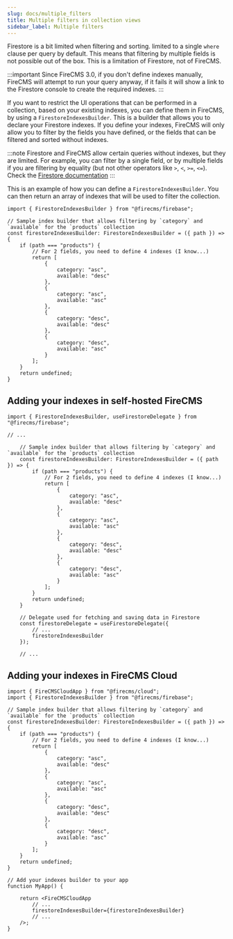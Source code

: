 ```yaml
---
slug: docs/multiple_filters
title: Multiple filters in collection views
sidebar_label: Multiple filters
---
```


Firestore is a bit limited when filtering and sorting. limited to a single `where` clause per query by default.
This means that filtering by multiple fields is not possible out of the box. This is a limitation of Firestore, not of
FireCMS.

:::important
Since FireCMS 3.0, if you don't define indexes manually, FireCMS will attempt to run your query anyway, if it fails
it will show a link to the Firestore console to create the required indexes.
:::

If you want to restrict the UI operations that can be performed in a collection, based on your existing indexes, you can
define them in FireCMS, by using a `FirestoreIndexesBuilder`. This is a builder that allows you to declare your Firestore indexes.
If you define your indexes, FireCMS will only allow you to filter by the fields you have defined, or the fields that can
be filtered and sorted without indexes.

:::note
Firestore and FireCMS allow certain queries without indexes, but they are limited.
For example, you can filter by a single field, or by multiple fields if you are
filtering by equality (but not other operators like `>`, `<`, `>=`, `<=`).
Check the [Firestore documentation](https://firebase.google.com/docs/firestore/query-data/indexing)
:::


This is an example of how you can define a `FirestoreIndexesBuilder`.
You can then return an array of indexes that will be used to filter the collection.

```tsx
import { FirestoreIndexesBuilder } from "@firecms/firebase";

// Sample index builder that allows filtering by `category` and `available` for the `products` collection
const firestoreIndexesBuilder: FirestoreIndexesBuilder = ({ path }) => {
    if (path === "products") {
        // For 2 fields, you need to define 4 indexes (I know...)
        return [
            {
                category: "asc",
                available: "desc"
            },
            {
                category: "asc",
                available: "asc"
            },
            {
                category: "desc",
                available: "desc"
            },
            {
                category: "desc",
                available: "asc"
            }
        ];
    }
    return undefined;
}

```


## Adding your indexes in self-hosted FireCMS

```tsx
import { FirestoreIndexesBuilder, useFirestoreDelegate } from "@firecms/firebase";

// ...

    // Sample index builder that allows filtering by `category` and `available` for the `products` collection
    const firestoreIndexesBuilder: FirestoreIndexesBuilder = ({ path }) => {
        if (path === "products") {
            // For 2 fields, you need to define 4 indexes (I know...)
            return [
                {
                    category: "asc",
                    available: "desc"
                },
                {
                    category: "asc",
                    available: "asc"
                },
                {
                    category: "desc",
                    available: "desc"
                },
                {
                    category: "desc",
                    available: "asc"
                }
            ];
        }
        return undefined;
    }

    // Delegate used for fetching and saving data in Firestore
    const firestoreDelegate = useFirestoreDelegate({
        // ...
        firestoreIndexesBuilder
    });
    
    // ...
```


## Adding your indexes in FireCMS Cloud

```tsx
import { FireCMSCloudApp } from "@firecms/cloud";
import { FirestoreIndexesBuilder } from "@firecms/firebase";

// Sample index builder that allows filtering by `category` and `available` for the `products` collection
const firestoreIndexesBuilder: FirestoreIndexesBuilder = ({ path }) => {
    if (path === "products") {
        // For 2 fields, you need to define 4 indexes (I know...)
        return [
            {
                category: "asc",
                available: "desc"
            },
            {
                category: "asc",
                available: "asc"
            },
            {
                category: "desc",
                available: "desc"
            },
            {
                category: "desc",
                available: "asc"
            }
        ];
    }
    return undefined;
}

// Add your indexes builder to your app
function MyApp() {

    return <FireCMSCloudApp
        // ...
        firestoreIndexesBuilder={firestoreIndexesBuilder}
        // ...
    />;
}
```
